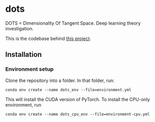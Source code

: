# dots
DOTS = Dimensionality Of Tangent Space. Deep learning theory investigation.

This is the codebase behind [this project](https://drive.google.com/file/d/1GQSWGaG4tpALaobJrutWlPBAyNIBUSVt/view).

## Installation

### Environment setup

Clone the repository into a folder. In that folder, run:

```
conda env create --name dots_env --file=environment.yml
```

This will install the CUDA version of PyTorch. To install the CPU-only environment, run


```
conda env create --name dots_cpu_env --file=environment-cpu.yml
```

